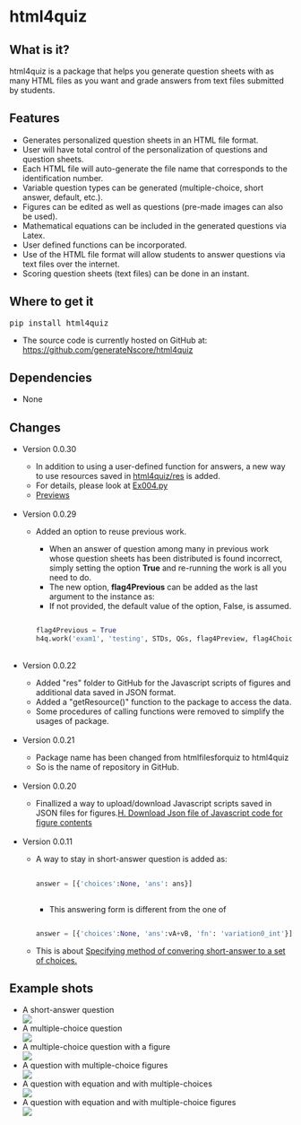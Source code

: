 # html4quiz

## What is it?

html4quiz is a package that helps you generate question sheets with as many HTML files as you want and grade answers from text files submitted by students.

## Features
<ul>
<li>Generates personalized question sheets in an HTML file format.</li>
<li>User will have total control of the personalization of questions and question sheets.</li>
<li>Each HTML file will auto-generate the file name that corresponds to the identification number.</li>
<li>Variable question types can be generated (multiple-choice, short answer, default, etc.).</li>
<li>Figures can be edited as well as questions (pre-made images can also be used).</li>
<li>Mathematical equations can be included in the generated questions via Latex.</li>
<li>User defined functions can be incorporated.</li>
<li>Use of the HTML file format will allow students to answer questions via text files over the internet.</li>
<li>Scoring question sheets (text files) can be done in an instant.</li>
</ul>

## Where to get it

<pre lang=sh>pip install html4quiz</pre>

<ul>
<li>The source code is currently hosted on GitHub at: <a href="https://github.com/generateNscore/html4quiz">https://github.com/generateNscore/html4quiz</a></li>
</ul>


## Dependencies
<ul><li>None</li></ul>


## Changes
<ul>
<li>Version 0.0.30</li>
<ul><li>In addition to using a user-defined function for answers, a new way to use resources saved in <a href="https://github.com/generateNscore/html4quiz/tree/main/res">html4quiz/res</a> is added.</li>
<li>For details, please look at <a href="https://generatenscore.github.io/html4quiz/Examples/Ex004/Ex004.py">Ex004.py</a></li>
<li><a href="https://generatenscore.github.io/html4quiz/Examples/Ex004/Ex004/Ex004/index.html">Previews</a></li>
</ul>
<br>


<li>Version 0.0.29</li>
<ul><li>Added an option to reuse previous work.</li>
<ul><li>When an answer of question among many in previous work whose question sheets has been distributed is found incorrect, simply setting the option <strong>True</strong> and re-running the work is all you need to do.</li>
<li>The new option, <strong>flag4Previous</strong> can be added as the last argument to the instance as:</li>
<li>If not provided, the default value of the option, False, is assumed.</li></ul>

```python

flag4Previous = True
h4q.work('exam1', 'testing', STDs, QGs, flag4Preview, flag4Choice, flag4Shuffling, resources, flag4Previous)

```

</ul>
<br>

<li>Version 0.0.22</li>
<ul><li>Added "res" folder to GitHub for the Javascript scripts of figures and additional data saved in JSON format.</li>
<li>Added a "getResource()" function to the package to access the data.</li>
<li>Some procedures of calling functions were removed to simplify the usages of package.</li>
</ul>
<br>
<li>Version 0.0.21</li>
<ul><li>Package name has been changed from htmlfilesforquiz to html4quiz</li>
<li>So is the name of repository in GitHub.</li></ul>
<br>
<li>Version 0.0.20</li>

<ul><li>Finallized a way to upload/download Javascript scripts saved in JSON files for figures.<a href="https://github.com/generateNscore/html4quiz/wiki#h-download-json-file-of-javascript-code-for-figure-contents">H. Download Json file of Javascript code for figure contents</a></li></ul>
<br>

<li>Version 0.0.11</li>

<ul><li>A way to stay in short-answer question is added as:</li>
  
```python
  
answer = [{'choices':None, 'ans': ans}]
  
```

<ul><li>This answering form is different from the one of</li></ul>
  
  ```python
  
answer = [{'choices':None, 'ans':vA+vB, 'fn': 'variation0_int'}]
  
```

<li>This is about <a href="https://github.com/generateNscore/html4quiz/wiki#2-specifying-method-of-converting-a-short-answer-to-a-set-of-choices">Specifying method of convering short-answer to a set of choices.</a></li></ul>
</ul>


## Example shots
<ul>
<li>A short-answer question</li>
<img src="https://generateNscore.github.io/html4quiz/img/example1-3.png">
<li>A multiple-choice question</li>
<img src="https://generateNscore.github.io/html4quiz/img/example1-6.png">
<li>A multiple-choice question with a figure</li>
<img src="https://generateNscore.github.io/html4quiz/img/example1-2.png">
<li>A question with multiple-choice figures</li>
<img src="https://generateNscore.github.io/html4quiz/img/example1-1.png">
<li>A question with equation and with multiple-choices</li>
<img src="https://generateNscore.github.io/html4quiz/img/example1-4.png">
<li>A question with equation and with multiple-choice figures</li>
<img src="https://generateNscore.github.io/html4quiz/img/example1-5.png">
</ul>